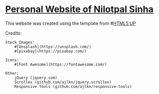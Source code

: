 # [Personal Website of Nilotpal Sinha](https://neel-home.github.io/)

This website was created using the template from #[HTML5 UP](https://html5up.net/)

Credits:

	Stock Images:
		#[Unsplash](https://unsplash.com/)
		#[pixabay](https://pixabay.com/)

	Icons:
		#[Font Awesome](https://fontawesome.com/)

	Other:
		jQuery (jquery.com)
		Scrollex (github.com/ajlkn/jquery.scrollex)
		Responsive Tools (github.com/ajlkn/responsive-tools)
